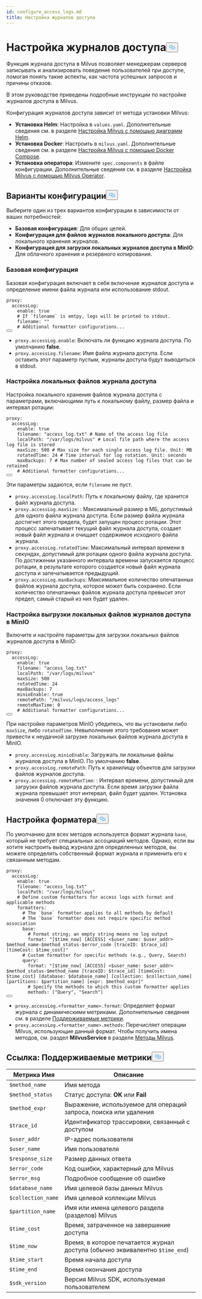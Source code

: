 ```yaml
---
id: configure_access_logs.md
title: Настройка журналов доступа
---
```


<h1 id="Configure-Access-Logs" class="common-anchor-header">Настройка журналов доступа<button data-href="#Configure-Access-Logs" class="anchor-icon" translate="no">
      <svg translate="no"
        aria-hidden="true"
        focusable="false"
        height="20"
        version="1.1"
        viewBox="0 0 16 16"
        width="16"
      >
        <path
          fill="#0092E4"
          fill-rule="evenodd"
          d="M4 9h1v1H4c-1.5 0-3-1.69-3-3.5S2.55 3 4 3h4c1.45 0 3 1.69 3 3.5 0 1.41-.91 2.72-2 3.25V8.59c.58-.45 1-1.27 1-2.09C10 5.22 8.98 4 8 4H4c-.98 0-2 1.22-2 2.5S3 9 4 9zm9-3h-1v1h1c1 0 2 1.22 2 2.5S13.98 12 13 12H9c-.98 0-2-1.22-2-2.5 0-.83.42-1.64 1-2.09V6.25c-1.09.53-2 1.84-2 3.25C6 11.31 7.55 13 9 13h4c1.45 0 3-1.69 3-3.5S14.5 6 13 6z"
        ></path>
      </svg>
    </button></h1><p>Функция журнала доступа в Milvus позволяет менеджерам серверов записывать и анализировать поведение пользователей при доступе, помогая понять такие аспекты, как частота успешных запросов и причины отказов.</p>
<p>В этом руководстве приведены подробные инструкции по настройке журналов доступа в Milvus.</p>
<p>Конфигурация журналов доступа зависит от метода установки Milvus:</p>
<ul>
<li><strong>Установка Helm</strong>: Настройка в <code translate="no">values.yaml</code>. Дополнительные сведения см. в разделе <a href="/docs/ru/v2.5.x/configure-helm.md">Настройка Milvus с помощью диаграмм Helm</a>.</li>
<li><strong>Установка Docker</strong>: Настроить в <code translate="no">milvus.yaml</code>. Дополнительные сведения см. в разделе <a href="/docs/ru/v2.5.x/configure-docker.md">Настройка Milvus с помощью Docker Compose</a>.</li>
<li><strong>Установка оператора</strong>: Измените <code translate="no">spec.components</code> в файле конфигурации. Дополнительные сведения см. в разделе <a href="/docs/ru/v2.5.x/configure_operator.md">Настройка Milvus с помощью Milvus Operator</a>.</li>
</ul>
<h2 id="Configuration-options" class="common-anchor-header">Варианты конфигурации<button data-href="#Configuration-options" class="anchor-icon" translate="no">
      <svg translate="no"
        aria-hidden="true"
        focusable="false"
        height="20"
        version="1.1"
        viewBox="0 0 16 16"
        width="16"
      >
        <path
          fill="#0092E4"
          fill-rule="evenodd"
          d="M4 9h1v1H4c-1.5 0-3-1.69-3-3.5S2.55 3 4 3h4c1.45 0 3 1.69 3 3.5 0 1.41-.91 2.72-2 3.25V8.59c.58-.45 1-1.27 1-2.09C10 5.22 8.98 4 8 4H4c-.98 0-2 1.22-2 2.5S3 9 4 9zm9-3h-1v1h1c1 0 2 1.22 2 2.5S13.98 12 13 12H9c-.98 0-2-1.22-2-2.5 0-.83.42-1.64 1-2.09V6.25c-1.09.53-2 1.84-2 3.25C6 11.31 7.55 13 9 13h4c1.45 0 3-1.69 3-3.5S14.5 6 13 6z"
        ></path>
      </svg>
    </button></h2><p>Выберите один из трех вариантов конфигурации в зависимости от ваших потребностей:</p>
<ul>
<li><strong>Базовая конфигурация</strong>: Для общих целей.</li>
<li><strong>Конфигурация для файлов журналов локального доступа</strong>: Для локального хранения журналов.</li>
<li><strong>Конфигурация для загрузки локальных журналов доступа в MinIO</strong>: Для облачного хранения и резервного копирования.</li>
</ul>
<h3 id="Base-config" class="common-anchor-header">Базовая конфигурация</h3><p>Базовая конфигурация включает в себя включение журналов доступа и определение имени файла журнала или использование stdout.</p>
<pre><code translate="no" class="language-yaml">proxy:
  accessLog:
    <span class="hljs-built_in">enable</span>: <span class="hljs-literal">true</span>
    <span class="hljs-comment"># If `filename` is emtpy, logs will be printed to stdout.</span>
    filename: <span class="hljs-string">&quot;&quot;</span>
    <span class="hljs-comment"># Additional formatter configurations...</span>
<button class="copy-code-btn"></button></code></pre>
<ul>
<li><code translate="no">proxy.accessLog.enable</code>: Включать ли функцию журнала доступа. По умолчанию <strong>false</strong>.</li>
<li><code translate="no">proxy.accessLog.filename</code>: Имя файла журнала доступа. Если оставить этот параметр пустым, журналы доступа будут выводиться в stdout.</li>
</ul>
<h3 id="Config-for-local-access-log-files" class="common-anchor-header">Настройка локальных файлов журнала доступа</h3><p>Настройка локального хранения файлов журнала доступа с параметрами, включающими путь к локальному файлу, размер файла и интервал ротации:</p>
<pre><code translate="no" class="language-yaml">proxy:
  accessLog:
    enable: true
    filename: <span class="hljs-string">&quot;access_log.txt&quot;</span> <span class="hljs-comment"># Name of the access log file</span>
    localPath: <span class="hljs-string">&quot;/var/logs/milvus&quot;</span> <span class="hljs-comment"># Local file path where the access log file is stored</span>
    maxSize: <span class="hljs-number">500</span> <span class="hljs-comment"># Max size for each single access log file. Unit: MB</span>
    rotatedTime: <span class="hljs-number">24</span> <span class="hljs-comment"># Time interval for log rotation. Unit: seconds</span>
    maxBackups: <span class="hljs-number">7</span> <span class="hljs-comment"># Max number of sealed access log files that can be retained</span>
    <span class="hljs-comment"># Additional formatter configurations...</span>
<button class="copy-code-btn"></button></code></pre>
<p>Эти параметры задаются, если <code translate="no">filename</code> не пуст.</p>
<ul>
<li><code translate="no">proxy.accessLog.localPath</code>: Путь к локальному файлу, где хранится файл журнала доступа.</li>
<li><code translate="no">proxy.accessLog.maxSize</code>: : Максимальный размер в МБ, допустимый для одного файла журнала доступа. Если размер файла журнала достигнет этого предела, будет запущен процесс ротации. Этот процесс запечатывает текущий файл журнала доступа, создает новый файл журнала и очищает содержимое исходного файла журнала.</li>
<li><code translate="no">proxy.accessLog.rotatedTime</code>: Максимальный интервал времени в секундах, допустимый для ротации одного файла журнала доступа. По достижении указанного интервала времени запускается процесс ротации, в результате которого создается новый файл журнала доступа и запечатывается предыдущий.</li>
<li><code translate="no">proxy.accessLog.maxBackups</code>: Максимальное количество опечатанных файлов журнала доступа, которое может быть сохранено. Если количество опечатанных файлов журнала доступа превысит этот предел, самый старый из них будет удален.</li>
</ul>
<h3 id="Config-for-uploading-local-access-log-files-to-MinIO" class="common-anchor-header">Настройка выгрузки локальных файлов журналов доступа в MinIO</h3><p>Включите и настройте параметры для загрузки локальных файлов журналов доступа в MinIO:</p>
<pre><code translate="no" class="language-yaml">proxy:
  accessLog:
    <span class="hljs-built_in">enable</span>: <span class="hljs-literal">true</span>
    filename: <span class="hljs-string">&quot;access_log.txt&quot;</span>
    localPath: <span class="hljs-string">&quot;/var/logs/milvus&quot;</span>
    maxSize: 500
    rotatedTime: 24 
    maxBackups: 7
    minioEnable: <span class="hljs-literal">true</span>
    remotePath: <span class="hljs-string">&quot;/milvus/logs/access_logs&quot;</span>
    remoteMaxTime: 0
    <span class="hljs-comment"># Additional formatter configurations...</span>
<button class="copy-code-btn"></button></code></pre>
<p>При настройке параметров MinIO убедитесь, что вы установили либо <code translate="no">maxSize</code>, либо <code translate="no">rotatedTime</code>. Невыполнение этого требования может привести к неудачной загрузке локальных файлов журнала доступа в MinIO.</p>
<ul>
<li><code translate="no">proxy.accessLog.minioEnable</code>: Загружать ли локальные файлы журналов доступа в MinIO. По умолчанию <strong>false</strong>.</li>
<li><code translate="no">proxy.accessLog.remotePath</code>: Путь к хранилищу объектов для загрузки файлов журналов доступа.</li>
<li><code translate="no">proxy.accessLog.remoteMaxTime</code>: : Интервал времени, допустимый для загрузки файлов журнала доступа. Если время загрузки файла журнала превышает этот интервал, файл будет удален. Установка значения 0 отключает эту функцию.</li>
</ul>
<h2 id="Formatter-config" class="common-anchor-header">Настройка форматера<button data-href="#Formatter-config" class="anchor-icon" translate="no">
      <svg translate="no"
        aria-hidden="true"
        focusable="false"
        height="20"
        version="1.1"
        viewBox="0 0 16 16"
        width="16"
      >
        <path
          fill="#0092E4"
          fill-rule="evenodd"
          d="M4 9h1v1H4c-1.5 0-3-1.69-3-3.5S2.55 3 4 3h4c1.45 0 3 1.69 3 3.5 0 1.41-.91 2.72-2 3.25V8.59c.58-.45 1-1.27 1-2.09C10 5.22 8.98 4 8 4H4c-.98 0-2 1.22-2 2.5S3 9 4 9zm9-3h-1v1h1c1 0 2 1.22 2 2.5S13.98 12 13 12H9c-.98 0-2-1.22-2-2.5 0-.83.42-1.64 1-2.09V6.25c-1.09.53-2 1.84-2 3.25C6 11.31 7.55 13 9 13h4c1.45 0 3-1.69 3-3.5S14.5 6 13 6z"
        ></path>
      </svg>
    </button></h2><p>По умолчанию для всех методов используется формат журнала <code translate="no">base</code>, который не требует специальных ассоциаций методов. Однако, если вы хотите настроить вывод журнала для определенных методов, вы можете определить собственный формат журнала и применить его к связанным методам.</p>
<pre><code translate="no" class="language-yaml">proxy:
  accessLog:
    <span class="hljs-built_in">enable</span>: <span class="hljs-literal">true</span>
    filename: <span class="hljs-string">&quot;access_log.txt&quot;</span>
    localPath: <span class="hljs-string">&quot;/var/logs/milvus&quot;</span>
    <span class="hljs-comment"># Define custom formatters for access logs with format and applicable methods</span>
    formatters:
      <span class="hljs-comment"># The `base` formatter applies to all methods by default</span>
      <span class="hljs-comment"># The `base` formatter does not require specific method association</span>
      base: 
        <span class="hljs-comment"># Format string; an empty string means no log output</span>
        format: <span class="hljs-string">&quot;[<span class="hljs-variable">$time_now</span>] [ACCESS] &lt;<span class="hljs-variable">$user_name</span>: <span class="hljs-variable">$user_addr</span>&gt; <span class="hljs-variable">$method_name</span>-<span class="hljs-variable">$method_status</span>-<span class="hljs-variable">$error_code</span> [traceID: <span class="hljs-variable">$trace_id</span>] [timeCost: <span class="hljs-variable">$time_cost</span>]&quot;</span>
      <span class="hljs-comment"># Custom formatter for specific methods (e.g., Query, Search)</span>
      query: 
        format: <span class="hljs-string">&quot;[<span class="hljs-variable">$time_now</span>] [ACCESS] &lt;<span class="hljs-variable">$user_name</span>: <span class="hljs-variable">$user_addr</span>&gt; <span class="hljs-variable">$method_status</span>-<span class="hljs-variable">$method_name</span> [traceID: <span class="hljs-variable">$trace_id</span>] [timeCost: <span class="hljs-variable">$time_cost</span>] [database: <span class="hljs-variable">$database_name</span>] [collection: <span class="hljs-variable">$collection_name</span>] [partitions: <span class="hljs-variable">$partition_name</span>] [expr: <span class="hljs-variable">$method_expr</span>]&quot;</span>
        <span class="hljs-comment"># Specify the methods to which this custom formatter applies</span>
        methods: [<span class="hljs-string">&quot;Query&quot;</span>, <span class="hljs-string">&quot;Search&quot;</span>]
<button class="copy-code-btn"></button></code></pre>
<ul>
<li><code translate="no">proxy.accessLog.&lt;formatter_name&gt;.format</code>: Определяет формат журнала с динамическими метриками. Дополнительные сведения см. в разделе <a href="#reference-supported-metrics">Поддерживаемые метрики</a>.</li>
<li><code translate="no">proxy.accessLog.&lt;formatter_name&gt;.methods</code>: Перечисляет операции Milvus, использующие данный формат. Чтобы получить имена методов, см. раздел <strong>MilvusService</strong> в разделе <a href="https://github.com/milvus-io/milvus-proto/blob/master/proto/milvus.proto">Методы Milvus</a>.</li>
</ul>
<h2 id="Reference-Supported-metrics" class="common-anchor-header">Ссылка: Поддерживаемые метрики<button data-href="#Reference-Supported-metrics" class="anchor-icon" translate="no">
      <svg translate="no"
        aria-hidden="true"
        focusable="false"
        height="20"
        version="1.1"
        viewBox="0 0 16 16"
        width="16"
      >
        <path
          fill="#0092E4"
          fill-rule="evenodd"
          d="M4 9h1v1H4c-1.5 0-3-1.69-3-3.5S2.55 3 4 3h4c1.45 0 3 1.69 3 3.5 0 1.41-.91 2.72-2 3.25V8.59c.58-.45 1-1.27 1-2.09C10 5.22 8.98 4 8 4H4c-.98 0-2 1.22-2 2.5S3 9 4 9zm9-3h-1v1h1c1 0 2 1.22 2 2.5S13.98 12 13 12H9c-.98 0-2-1.22-2-2.5 0-.83.42-1.64 1-2.09V6.25c-1.09.53-2 1.84-2 3.25C6 11.31 7.55 13 9 13h4c1.45 0 3-1.69 3-3.5S14.5 6 13 6z"
        ></path>
      </svg>
    </button></h2><table>
<thead>
<tr><th>Метрика Имя</th><th>Описание</th></tr>
</thead>
<tbody>
<tr><td><code translate="no">$method_name</code></td><td>Имя метода</td></tr>
<tr><td><code translate="no">$method_status</code></td><td>Статус доступа: <strong>OK</strong> или <strong>Fail</strong></td></tr>
<tr><td><code translate="no">$method_expr</code></td><td>Выражение, используемое для операций запроса, поиска или удаления</td></tr>
<tr><td><code translate="no">$trace_id</code></td><td>Идентификатор трассировки, связанный с доступом</td></tr>
<tr><td><code translate="no">$user_addr</code></td><td>IP-адрес пользователя</td></tr>
<tr><td><code translate="no">$user_name</code></td><td>Имя пользователя</td></tr>
<tr><td><code translate="no">$response_size</code></td><td>Размер данных ответа</td></tr>
<tr><td><code translate="no">$error_code</code></td><td>Код ошибки, характерный для Milvus</td></tr>
<tr><td><code translate="no">$error_msg</code></td><td>Подробное сообщение об ошибке</td></tr>
<tr><td><code translate="no">$database_name</code></td><td>Имя целевой базы данных Milvus</td></tr>
<tr><td><code translate="no">$collection_name</code></td><td>Имя целевой коллекции Milvus</td></tr>
<tr><td><code translate="no">$partition_name</code></td><td>Имя или имена целевого раздела (разделов) Milvus</td></tr>
<tr><td><code translate="no">$time_cost</code></td><td>Время, затраченное на завершение доступа</td></tr>
<tr><td><code translate="no">$time_now</code></td><td>Время, в которое печатается журнал доступа (обычно эквивалентно <code translate="no">$time_end</code>)</td></tr>
<tr><td><code translate="no">$time_start</code></td><td>Время начала доступа</td></tr>
<tr><td><code translate="no">$time_end</code></td><td>Время окончания доступа</td></tr>
<tr><td><code translate="no">$sdk_version</code></td><td>Версия Milvus SDK, используемая пользователем</td></tr>
</tbody>
</table>
